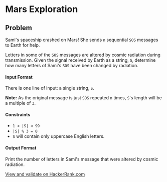 # Mars Exploration

## Problem
Sami's spaceship crashed on Mars! She sends `n` sequential `SOS` messages to Earth for help.

Letters in some of the `SOS` messages are altered by cosmic radiation during transmission. Given the signal received by Earth as a string, `S`, determine how many letters of Sami's `SOS` have been changed by radiation.

#### Input Format
There is one line of input: a single string, `S`.

**Note:** As the original message is just `SOS` repeated `n` times, `S`'s length will be a multiple of `3`.

#### Constraints
* `1 < |S| < 99`
* `|S| % 3 = 0`
* `S` will contain only uppercase English letters.

#### Output Format
Print the number of letters in Sami's message that were altered by cosmic radiation.

[View and validate on HackerRank.com](https://www.hackerrank.com/challenges/mars-exploration)
